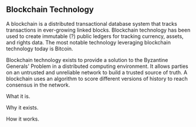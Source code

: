 Blockchain Technology
---------------------
A blockchain is a distributed transactional database system that tracks
transactions in ever-growing linked blocks. Blockchain technology has
been used to create immutable (?) public ledgers for tracking currency, assets,
and rights data. The most notable technology leveraging blockchain technology
today is Bitcoin.

Blockchain technology exists to provide a solution to the Byzantine Generals'
Problem in a distributed computing environment. It allows parties on an
untrusted and unreliable network to build a trusted source of truth. A
blockchain uses an algorithm to score different versions of history to reach
consensus in the network.

What it is.

Why it exists.

How it works.



